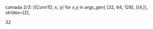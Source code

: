 camada 2/3:
        [(Conv1D, x, y) for x,y in args_gen(
            [32, 64, 128], 
            [(4,)], 
            strides=[2], 

32